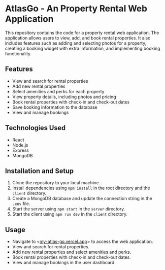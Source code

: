 # AtlasGo - An Property Rental Web Application

This repository contains the code for a property rental web application. The application allows users to view, add, and book rental properties. It also includes features such as adding and selecting photos for a property, creating a booking widget with extra information, and implementing booking functionality.

## Features

- View and search for rental properties
- Add new rental properties
- Select amenities and perks for each property
- View property details, including photos and pricing
- Book rental properties with check-in and check-out dates
- Save booking information to the database
- View and manage bookings

## Technologies Used

- React
- Node.js
- Express
- MongoDB

## Installation and Setup

1. Clone the repository to your local machine.
2. Install dependencies using ```npm install``` in the root directory and the ```client``` directory.
3. Create a MongoDB database and update the connection string in the ```.env``` file.
4. Start the server using ```npm start``` in the ```server``` directory.
5. Start the client using ```npm run dev``` in the ```client``` directory.

## Usage

- Navigate to <[my-atlas-go.vercel.app](https://my-atlas-go.vercel.app/)> to access the web application.
- View and search for rental properties.
- Add new rental properties and select amenities and perks.
- Book rental properties with check-in and check-out dates.
- View and manage bookings in the user dashboard.
